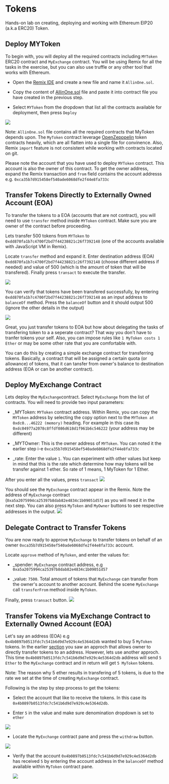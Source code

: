 # Tokens
Hands-on lab on creating, deploying and working with Ethereum EIP20 (a.k.a ERC20) Token.

## Deploy MYToken
To begin with, you will deploy all the required contracts including ```MYToken``` ERC20 contract and ```MyExchange``` contract. You will be using Remix for all the tasks in the exercise, but you can also use truffle or any other tool that works with Ethereum.

* Open the [Remix IDE](https://remix.ethereum.org) and create a new file and name it ```AllinOne.sol```. 

* Copy the content of [AllinOne.sol](https://github.com/razi-rais/blockchain-workshop/blob/master/tokens/AllInOne.sol) file and paste it into contract file you have created in the previous step. 

* Select ```MYToken``` from the dropdown that list all the contracts available for deployment, then press ```Deploy```  

<img src="https://github.com/razi-rais/blockchain-workshop/blob/master/images/tokens-1.png">

  
  Note: ```AllinOne.sol``` file contains all the required contracts that MyToken depends upon. The ```MyToken``` contract       leverage [OpenZepppelin](https://github.com/OpenZeppelin/openzeppelin-solidity/tree/v1.2.0/contracts/token) token contracts   heavily, which are all flatten into a single file for convinence. Also, Remix ```import``` feature is not consistent while     working with contracts located on git.
  
Please note the account that you have used to deploy ```MYToken``` contract. This account is also the owner of this contract. To get the owner address, expand the Remix transaction and ```from``` field contains the account addresss e.g. ```0xca35b7d915458ef540ade6068dfe2f44e8fa733c```
  
## Transfer Tokens Directly to Externally Owned Account (EOA) 
To transfer the tokens to a EOA (accounts that are not contract), you will need to use ```transfer``` method inside ```MYToken``` contract. Make sure you are owner of the contract before proceeding. 

Lets transfer 500 tokens from ```MYToken``` to ```0xdd870fa1b7c4700f2bd7f44238821c26f7392148``` (one of the accounts available with JavaScript VM in Remix). 

Locate ```transfer``` method and expand it. Enter destination address (EOA) ```0xdd870fa1b7c4700f2bd7f44238821c26f7392148``` (choose different address if needed) and value of 500 (which is the amount of token that will be transfered). Finally press ```transact``` to execute the transfer.

<img src="https://github.com/razi-rais/blockchain-workshop/blob/master/images/tokens-2.png">

You can verify that tokens have been transfered successfully, by entering ```0xdd870fa1b7c4700f2bd7f44238821c26f7392148``` as an input address to ```balanceOf``` method. Press the ```balanceOf``` button and it should output 500 (ignore the other details in the output)

<img src="https://github.com/razi-rais/blockchain-workshop/blob/master/images/tokens-3.png">

Great, you just transfer tokens to EOA but how about delegating the tasks of transfering token to a a seperate contract? That way you don't have to tranfer tokens your self. Also, you can impose rules like ```1 MyToken costs 1 Ether``` or may be some other rate that you are comfortable with. 

You can do this by creating a simple exchange contract for transferring tokens. Basically, a contract that will be assigned a  certain quota (or allowance) of tokens, that it can tansfer from owner's balance to destination address (EOA or can be another contract). 

## Deploy MyExchange Contract
Lets deploy the ```MyExchange```contract. Select ```MyExchange``` from the list of contracts. You will need to provide two input parameters:

* _MYToken: ```MYToken``` contract address. Within Remix, you can copy the ```MYToken``` address by selecting the copy option next to the ```MYToken at 0xdc0...46222 (memory)``` heading. For example in this case its ```0xdc04977a2078c8ffdf086d618d1f961b6c546222``` (your address may be different)

* _MYTOwner: This is the owner address of ```MYToken```. You can noted it the earlier step i-e ```0xca35b7d915458ef540ade6068dfe2f44e8fa733c```

* _rate: Enter the value ```1```. You can experiment with other values but keep in mind that this is the rate which determine how may tokens will be transfer against 1 ether. So rate of 1 means, 1 MyToken for 1 Ether.

After you enter all the values, press ```transact```
<img src="https://github.com/razi-rais/blockchain-workshop/blob/master/images/tokens-5.png">

You should see the ```MyExchange``` contract appear in the Remix. Note the address of ```MyExchange``` contract (```0xa5a2075994ca25397b8dab82e4834c1b09051d57```) as you will need it in the next step. You can also press ```MyToken``` and ```MyOwner``` buttons to see respective addresses in the output.
<img src="https://github.com/razi-rais/blockchain-workshop/blob/master/images/tokens-6.png">

## Delegate Contract to Transfer Tokens
You are now ready to approve ```MyExchange``` to transfer tokens on behalf of an owner ```0xca35b7d915458ef540ade6068dfe2f44e8fa733c``` account. 

Locate ```approve``` method of ```MyToken```, and enter the values for:

* _spender: ```MyExchange``` contract address, e.g ```0xa5a2075994ca25397b8dab82e4834c1b09051d57```

* _value: ```7500```. Total amount of tokens that ```MyExchange``` can transfer from the owner's account to another account. Behind the scene ```MyExchange``` call ```transferFrom``` method inside ```MyToken```.

Finally, press ```transact``` button.
<img src="https://github.com/razi-rais/blockchain-workshop/blob/master/images/tokens-7.png">

## Transfer Tokens via MyExchange Contract to Externally Owned Account (EOA) 
Let's say an address (EOA) e.g ```0x4b0897b0513fdc7c541b6d9d7e929c4e5364d2db``` wanted to buy 5 ```MyToken``` tokens. In the earlier [section](https://github.com/razi-rais/blockchain-workshop/edit/master/tokens/ReadME.md#20) you saw an approch that allows owner to directly transfer tokens to an address. However, lets use another approch. This time ```0x4b0897b0513fdc7c541b6d9d7e929c4e5364d2db``` address will send ```5 Ether``` to the ```MyExchange``` contract and in return will get ```5 MyToken``` tokens.

  Note: The reason why 5 ether results in transfering of 5 tokens, is due to the rate we set at the time of creating    ```MyExchange``` contract. 
  
  Following is the step by step process to get the tokens:
  
  * Select the account that like to receive the tokens. In this case its ```0x4b0897b0513fdc7c541b6d9d7e929c4e5364d2db```. 
  
  * Enter ```5``` in the value and make sure denomination dropdown is set to ```ether```
  
  <img src="https://github.com/razi-rais/blockchain-workshop/blob/master/images/tokens-8.png">

  * Locate the ```MyExchange``` contract pane and press the ```withdraw``` button.

  <img src="https://github.com/razi-rais/blockchain-workshop/blob/master/images/tokens-9.png">
  
  * Verify that the account ```0x4b0897b0513fdc7c541b6d9d7e929c4e5364d2db``` has received ```5``` by entering the account address in the ```balanceOf``` method available within ```MyToken``` contract pane.
  
    <img src="https://github.com/razi-rais/blockchain-workshop/blob/master/images/tokens-10.png">

  
  

  
  
